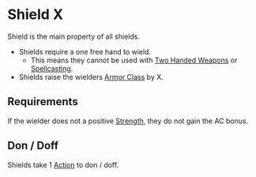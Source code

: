 # Shield X

Shield is the main property of all shields.

- Shields require a one free hand to wield.
	- This means they cannot be used with [Two Handed Weapons](../../Weapon%20Properties/Two%20Handed%20Property.md) or [Spellcasting](../../../Magic/Spellcasting/Spellcasting.md#Casting%20Movement%20and%20Noise).
- Shields raise the wielders [Armor Class](../../../Player%20Characters/Derived%20Statistics/Armor%20Class.md) by X.

## Requirements

If the wielder does not a positive [Strength](../../../Player%20Characters/The%20Ability%20Scores/Strength.md), they do not gain the AC bonus.

## Don / Doff

Shields take 1 [Action](../../../Game%20Procedures/Core%20Procedures/Action.md) to don / doff.
